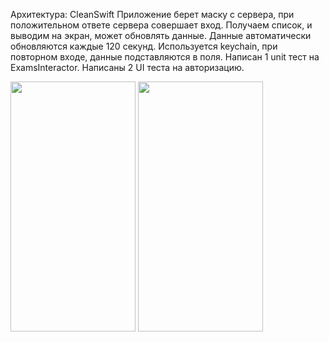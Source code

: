 Архитектура: CleanSwift
Приложение берет маску с сервера, при положительном ответе сервера совершает вход.
Получаем список, и выводим на экран, может обновлять данные. Данные автоматически обновляются
каждые 120 секунд. Используется keychain, при повторном входе, данные подставляются в поля.
Написан 1 unit тест на ExamsInteractor.
Написаны 2 UI теста на авторизацию.

<img src= "https://user-images.githubusercontent.com/18566369/154213499-1a0269a9-d250-4f0c-b716-e2f89b0cce93.png" height="400" width="200" /> <img src= "https://user-images.githubusercontent.com/18566369/154213642-bf96de57-0c5d-48d0-b7ca-12185f3f9639.png" height="400" width="200" />

